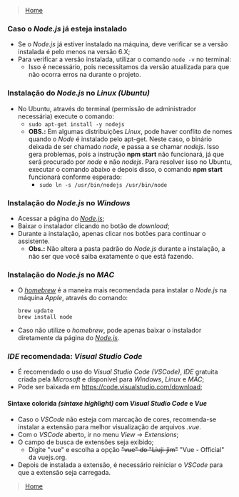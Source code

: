 > [Home](../README.md)

### Caso o _Node.js_ já esteja instalado

- Se o _Node.js_ já estiver instalado na máquina, deve verificar se a versão instalada é pelo menos na versão 6.X;
- Para verificar a versão instalada, utilizar o comando `node -v` no terminal:
  - Isso é necessário, pois necessitamos da versão atualizada para que não ocorra erros na durante o projeto.

### Instalação do _Node.js_ no _Linux (Ubuntu)_

- No Ubuntu, através do terminal (permissão de administrador necessária) execute o comando:
  - `sudo apt-get install -y nodejs`
  - **OBS.:** Em algumas distribuições _Linux_, pode haver conflito de nomes quando o _Node_ é instalado pelo apt-get. Neste caso, o binário deixada de ser chamado _node_, e passa a se chamar _nodejs_. Isso gera problemas, pois a instrução **npm start** não funcionará, já que será procurado por _node_ e não _nodejs_. Para resolver isso no Ubuntu, executar o comando abaixo e depois disso, o comando **npm start** funcionará conforme esperado:
    - `sudo ln -s /usr/bin/nodejs /usr/bin/node`

### Instalação do _Node.js_ no _Windows_

- Acessar a página do _[Node.js](https://nodejs.org/pt)_;
- Baixar o instalador clicando no botão de _download_;
- Durante a instalação, apenas clicar nos botões para continuar o assistente.
  - **Obs.:** Não altera a pasta padrão do _Node.js_ durante a instalação, a não ser que você saiba exatamente o que está fazendo.

### Instalação do _Node.js_ no _MAC_

- O _[homebrew](https://brew.sh/)_ é a maneira mais recomendada para instalar o _Node.js_ na máquina _Apple_, através do comando:
  ```
  brew update
  brew install node
  ```
- Caso não utilize o _homebrew_, pode apenas baixar o instalador diretamente da página do _[Node.js](https://nodejs.org/pt)_.

### _IDE_ recomendada: _Visual Studio Code_

- É recomendado o uso do _Visual Studio Code (VSCode)_, _IDE_ gratuita criada pela _Microsoft_ e disponível para _Windows_, _Linux_ e _MAC_;
- Pode ser baixada em https://code.visualstudio.com/download;

#### Sintaxe colorida _(sintaxe highlight)_ com _Visual Studio Code_ e _Vue_

- Caso o _VSCode_ não esteja com marcação de cores, recomenda-se instalar a extensão para melhor visualização de arquivos _.vue_.
- Com o _VSCode_ aberto, ir no menu _View_ -> _Extensions_;
- O campo de busca de extensões seja exibido;
  - Digite "vue" e escolha a opção ~~"vue" do "Liuji-jim"~~ "Vue - Official" da vuejs.org.
- Depois de instalada a extensão, é necessário reiniciar o _VSCode_ para que a extensão seja carregada.

> [Home](../README.md)